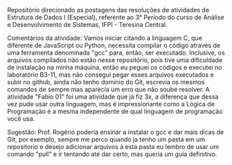 Repositório direcionado as postagens das resoluções de atividades de Estrutura de Dados I (Especial), referente ao 3° Período do curso de Análise e Desenvolvimento de Sistemas, IFPI - Teresina Central.

Comentários da atividade:
Vamos iniciar citando a linguagem C, que diferente de JavaScript ou Python, necessita compilar o código através de uma ferramenta denominada "gcc" para, então, ser executado. Inclusive, os arquivos compilados não estão nesse repositório, pois tive uma dificuldade de instalação na minha máquina, então eu peguei os códigos e executei no laboratório B3-11, mas não consegui pegar esses arquivos executados e subir no github, ainda não tenho dominio do Git, escrevia os mesmos comandos de sempre mas aparecia um erro que não soube resolver. A atividade "Fabio 01" foi uma atividade que já fiz 3x, a diferença que dessa vez pude usar outra linguagem, mas é impressionante como a Lógica de Programação é a mesma independente de qual linguagem de programação você usa. 

Sugestão: 
Prof. Rogério poderia ensinar a instalar o gcc e dar mais dicas de Git, por exemplo, sempre me perco quando ja tenho um pasta em um repositorio e desejo adicionar arquivos à esta pasta eu lembro de usar um comando "pull" e ir tentando até dar certo, mas queria um guia definitivo.
